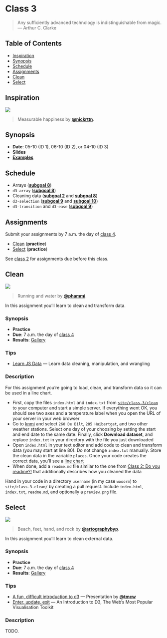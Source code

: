 # Class 3

> Any sufficiently advanced technology is indistinguishable from magic.
> — Arthur C. Clarke

## Table of Contents

*   [Inspiration](#inspiration)
*   [Synopsis](#synopsis)
*   [Schedule](#schedule)
*   [Assignments](#assignments)
*   [Clean](#clean)
*   [Select](#select)

## Inspiration

[![][inspiration-cover]][inspiration-link]

> Measurable happiness by [**@nickrttn**][inspiration-author].

## Synopsis

*   **Date**: 05-10 (ID 1), 06-10 (ID 2), or 04-10 (ID 3)
*   **Slides**
*   [**Examples**][examples]

## Schedule

*   Arrays
    ([**subgoal 8**][s8])
*   `d3-array`
    ([**subgoal 8**][s8])
*   Cleaning data
    ([**subgoal 2**][s2] and [**subgoal 8**][s8])
*   `d3-selection`
    ([**subgoal 9**][s9] and [**subgoal 10**][s10])
*   `d3-transition` and `d3-ease`
    ([**subgoal 9**][s9])

## Assignments

Submit your assignments by 7 a.m. the day of [class 4][c4].

*   [Clean][clean] (**practice**)
*   [Select][select] (**practice**)

See [class 2][c2] for assignments due before this class.

## Clean

[![][clean-cover]][clean-cover-source]

> Running and water by [**@phammi**][clean-cover-author].

In this assignment you’ll learn to clean and transform data.

### Synopsis

*   **Practice**
*   **Due**: 7 a.m. the day of [class 4][c4]
*   **Results**: [Gallery][clean-gallery]

### Tips

*   [Learn JS Data](http://learnjsdata.com)
    — Learn data cleaning, manipulation, and wrangling

### Description

For this assignment you’re going to load, clean, and transform data so it can
be used in a line chart.

*   First, copy the files `index.html` and `index.txt` from
    [`site/class-3/clean`][clean-starter] to your computer and start a simple
    server.
    If everything went OK, you should see two axes and a temperature label
    when you open the URL of your server in your web browser
*   Go to [knmi][uurgegevens] and select `260 De Bilt`, `285 Huibertgat`, and
    two other weather stations.  Select one day of your choosing by setting the
    start and end date to the same date.  Finally, click **Download dataset**,
    and replace `index.txt` in your directory with the file you just downloaded
*   Open `index.html` in your text editor and add code to clean and transform
    data (you may start at line 80).  Do not change `index.txt` manually.
    Store the clean data in the variable `places`.
    Once your code creates the correct data, you’ll see a
    [line chart][clean-preview]
*   When done, add a `readme.md` file similar to the one from
    [Class 2: Do you readme?!][c2readme] that additionally describes how you
    cleaned the data

Hand in your code in a directory `username` (in my case `wooorm`) to
`site/class-3-clean/` by creating a pull request.  Include `index.html`,
`index.txt`, `readme.md`, and optionally a `preview.png` file.

## Select

[![][select-cover]][select-cover-source]

> Beach, feet, hand, and rock by [**@artographybyp**][select-cover-author].

In this assignment you’ll learn to clean external data.

### Synopsis

*   **Practice**
*   **Due**: 7 a.m. the day of [class 4][c4]
*   **Results**: [Gallery][select-gallery]

### Tips

*   [A fun, difficult introduction to d3](https://tmcw.github.io/presentations/dcjq/)
    — Presentation by [**@tmcw**](https://github.com/tmcw)
*   [Enter, update, exit](https://medium.com/@c_behrens/enter-update-exit-6cafc6014c36)
    — An Introduction to D3, The Web’s Most Popular Visualisation Toolkit

### Description

TODO.

[inspiration-cover]: images/meetbaar-geluk.jpg

[inspiration-link]: https://nickrttn.github.io/Frontend-3/

[inspiration-author]: https://github.com/nickrttn

[clean-cover]: images/rain.jpg

[clean-cover-source]: https://unsplash.com/photos/FtZL0r4DZYk

[clean-cover-author]: https://unsplash.com/@phammi

[select-cover]: images/select.jpg

[select-cover-source]: https://unsplash.com/photos/e6fcNpur53A

[select-cover-author]: https://unsplash.com/@artographybyp

[c2]: class-2.md#assignments

[c2readme]: class-2.md#do-you-read-me

[c4]: class-4.md

[examples]: https://cmda-fe3.github.io/course-17-18/class-3/

[s2]: readme.md#subgoal-2

[s8]: readme.md#subgoal-8

[s9]: readme.md#subgoal-9

[s10]: readme.md#subgoal-10

[clean]: #clean

[select]: #select

[clean-gallery]: https://cmda-fe3.github.io/course-17-18/class-3-clean/

[select-gallery]: https://cmda-fe3.github.io/course-17-18/class-3-select/

[clean-starter]: https://github.com/cmda-fe3/course-17-18/tree/master/site/class-3/clean

[uurgegevens]: http://projects.knmi.nl/klimatologie/uurgegevens/selectie.cgi

[clean-preview]: site/class-3/clean/preview.png
